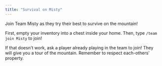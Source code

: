 ```yaml
---
title: "Survival on Misty"
---
```


Join Team Misty as they try their best to survive on the mountain!

First, empty your inventory into a chest inside your home. Then, type `/team join Misty` to join!

If that doesn't work, ask a player already playing in the team to join! They will give you a tour of the mountain. Remember to respect each-others' property.
